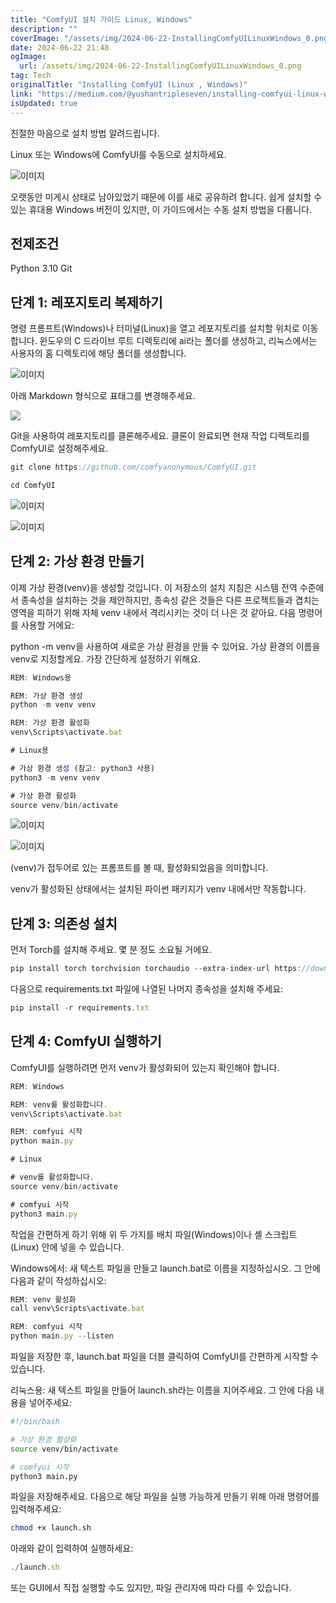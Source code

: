 ```yaml
---
title: "ComfyUI 설치 가이드 Linux, Windows"
description: ""
coverImage: "/assets/img/2024-06-22-InstallingComfyUILinuxWindows_0.png"
date: 2024-06-22 21:48
ogImage: 
  url: /assets/img/2024-06-22-InstallingComfyUILinuxWindows_0.png
tag: Tech
originalTitle: "Installing ComfyUI (Linux , Windows)"
link: "https://medium.com/@yushantripleseven/installing-comfyui-linux-windows-b59a57af61b6"
isUpdated: true
---
```






친절한 마음으로 설치 방법 알려드립니다.

Linux 또는 Windows에 ComfyUI를 수동으로 설치하세요.

![이미지](/assets/img/2024-06-22-InstallingComfyUILinuxWindows_0.png)

오랫동안 미게시 상태로 남아있었기 때문에 이를 새로 공유하려 합니다. 쉽게 설치할 수 있는 휴대용 Windows 버전이 있지만, 이 가이드에서는 수동 설치 방법을 다룹니다.

## 전제조건

<div class="content-ad"></div>

Python 3.10
Git

## 단계 1: 레포지토리 복제하기

명령 프롬프트(Windows)나 터미널(Linux)을 열고 레포지토리를 설치할 위치로 이동합니다. 윈도우의 C 드라이브 루트 디렉토리에 ai라는 폴더를 생성하고, 리눅스에서는 사용자의 홈 디렉토리에 해당 폴더를 생성합니다.

![이미지](/assets/img/2024-06-22-InstallingComfyUILinuxWindows_1.png)

<div class="content-ad"></div>

아래 Markdown 형식으로 표태그를 변경해주세요.


<img src="/assets/img/2024-06-22-InstallingComfyUILinuxWindows_2.png" />


Git을 사용하여 레포지토리를 클론해주세요. 클론이 완료되면 현재 작업 디렉토리를 ComfyUI로 설정해주세요.

```js
git clone https://github.com/comfyanonymous/ComfyUI.git
```

```js
cd ComfyUI
```

<div class="content-ad"></div>

![이미지](/assets/img/2024-06-22-InstallingComfyUILinuxWindows_3.png)

![이미지](/assets/img/2024-06-22-InstallingComfyUILinuxWindows_4.png)

## 단계 2: 가상 환경 만들기

이제 가상 환경(venv)을 생성할 것입니다. 이 저장소의 설치 지침은 시스템 전역 수준에서 종속성을 설치하는 것을 제안하지만, 종속성 같은 것들은 다른 프로젝트들과 겹치는 영역을 피하기 위해 자체 venv 내에서 격리시키는 것이 더 나은 것 같아요. 다음 명령어를 사용할 거에요:

<div class="content-ad"></div>

python -m venv을 사용하여 새로운 가상 환경을 만들 수 있어요. 가상 환경의 이름을 venv로 지정할게요. 가장 간단하게 설정하기 위해요.

```js
REM: Windows용

REM: 가상 환경 생성
python -m venv venv

REM: 가상 환경 활성화
venv\Scripts\activate.bat
```

```js
# Linux용

# 가상 환경 생성 (참고: python3 사용)
python3 -m venv venv

# 가상 환경 활성화
source venv/bin/activate
```

![이미지](/assets/img/2024-06-22-InstallingComfyUILinuxWindows_5.png)

<div class="content-ad"></div>


![이미지](/assets/img/2024-06-22-InstallingComfyUILinuxWindows_6.png)

(venv)가 접두어로 있는 프롬프트를 볼 때, 활성화되었음을 의미합니다.

venv가 활성화된 상태에서는 설치된 파이썬 패키지가 venv 내에서만 작동합니다.

## 단계 3: 의존성 설치


<div class="content-ad"></div>

먼저 Torch를 설치해 주세요. 몇 분 정도 소요될 거에요.

```js
pip install torch torchvision torchaudio --extra-index-url https://download.pytorch.org/whl/cu121
```

다음으로 requirements.txt 파일에 나열된 나머지 종속성을 설치해 주세요:

```js
pip install -r requirements.txt
```

<div class="content-ad"></div>

## 단계 4: ComfyUI 실행하기

ComfyUI를 실행하려면 먼저 venv가 활성화되어 있는지 확인해야 합니다.

```js
REM: Windows

REM: venv를 활성화합니다.
venv\Scripts\activate.bat

REM: comfyui 시작
python main.py
```

```js
# Linux

# venv를 활성화합니다.
source venv/bin/activate

# comfyui 시작
python3 main.py
```

<div class="content-ad"></div>

작업을 간편하게 하기 위해 위 두 가지를 배치 파일(Windows)이나 셸 스크립트(Linux) 안에 넣을 수 있습니다.

Windows에서: 새 텍스트 파일을 만들고 launch.bat로 이름을 지정하십시오. 그 안에 다음과 같이 작성하십시오:

```js
REM: venv 활성화
call venv\Scripts\activate.bat

REM: comfyui 시작
python main.py --listen
```

파일을 저장한 후, launch.bat 파일을 더블 클릭하여 ComfyUI를 간편하게 시작할 수 있습니다.

<div class="content-ad"></div>

리눅스용: 새 텍스트 파일을 만들어 launch.sh라는 이름을 지어주세요. 그 안에 다음 내용을 넣어주세요:

```bash
#!/bin/bash

# 가상 환경 활성화
source venv/bin/activate

# comfyui 시작
python3 main.py
```

파일을 저장해주세요. 다음으로 해당 파일을 실행 가능하게 만들기 위해 아래 명령어를 입력해주세요:

```bash
chmod +x launch.sh
```

<div class="content-ad"></div>

아래와 같이 입력하여 실행하세요:

```js
./launch.sh
```

또는 GUI에서 직접 실행할 수도 있지만, 파일 관리자에 따라 다를 수 있습니다.